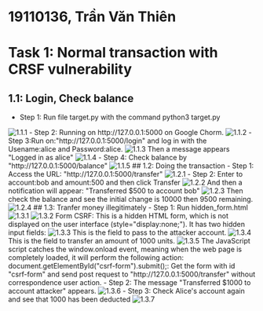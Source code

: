 # 19110136, Trần Văn Thiên
# Task 1: Normal transaction with CRSF vulnerability
## 1.1: Login, Check balance
- Step 1: Run file target.py with the command python3 target.py
<img src="https://github.githubassets.com/images/modules/logos_page/GitHub-Mark.png" alt="1.1.1">
- Step 2: Running on http://127.0.0.1:5000 on Google Chorm.
<img src="https://github.githubassets.com/images/modules/logos_page/GitHub-Mark.png" alt="1.1.2">
- Step 3:Run on:"http://127.0.0.1:5000/login" and log in with the Usename:alice and Password:alice.
<img src="https://github.githubassets.com/images/modules/logos_page/GitHub-Mark.png" alt="1.1.3">
Then a message appears "Logged in as alice"
<img src="https://github.githubassets.com/images/modules/logos_page/GitHub-Mark.png" alt="1.1.4">
- Step 4: Check balance by "http://127.0.0.1:5000/balance"
<img src="https://github.githubassets.com/images/modules/logos_page/GitHub-Mark.png" alt="1.1.5">
## 1.2: Doing the transaction
- Step 1: Access the URL: "http://127.0.0.1:5000/transfer"
<img src="https://github.githubassets.com/images/modules/logos_page/GitHub-Mark.png" alt="1.2.1">
- Step 2: Enter to account:bob and amount:500 and then click Transfer
<img src="https://github.githubassets.com/images/modules/logos_page/GitHub-Mark.png" alt="1.2.2">
And then a notification will appear: "Transferred $500 to account bob"
<img src="https://github.githubassets.com/images/modules/logos_page/GitHub-Mark.png" alt="1.2.3">
Then check the balance and see the initial change is 10000 then 9500 remaining.
<img src="https://github.githubassets.com/images/modules/logos_page/GitHub-Mark.png" alt="1.2.4">
## 1.3: Tranfer money illegitimately
- Step 1: Run hidden_form.html
<img src="https://github.githubassets.com/images/modules/logos_page/GitHub-Mark.png" alt="1.3.1">
<img src="https://github.githubassets.com/images/modules/logos_page/GitHub-Mark.png" alt="1.3.2">
Form CSRF: This is a hidden HTML form, which is not displayed on the user interface (style="display:none;"). It has two hidden input fields:
<img src="https://github.githubassets.com/images/modules/logos_page/GitHub-Mark.png" alt="1.3.3">
This is the field to pass to the attacker account.
<img src="https://github.githubassets.com/images/modules/logos_page/GitHub-Mark.png" alt="1.3.4">
This is the field to transfer an amount of 1000 units.
<img src="https://github.githubassets.com/images/modules/logos_page/GitHub-Mark.png" alt="1.3.5">
The JavaScript script catches the window.onload event, meaning when the web page is completely loaded, it will perform the following action: document.getElementById("csrf-form").submit();: Get the form with id "csrf-form" and send post request to "http://127.0.0.1:5000/transfer" without correspondence user action.
- Step 2: The message "Transferred $1000 to account attacker" appears.
<img src="https://github.githubassets.com/images/modules/logos_page/GitHub-Mark.png" alt="1.3.6">
- Step 3: Check Alice's account again and see that 1000 has been deducted
<img src="https://github.githubassets.com/images/modules/logos_page/GitHub-Mark.png" alt="1.3.7">
